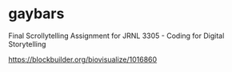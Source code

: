 # gaybars
Final Scrollytelling Assignment for JRNL 3305 - Coding for Digital Storytelling


https://blockbuilder.org/biovisualize/1016860

